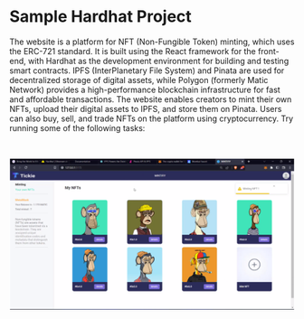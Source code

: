 # Sample Hardhat Project

The website is a platform for NFT (Non-Fungible Token) minting, which uses the ERC-721 standard. It is built using the React framework for the front-end, with Hardhat as the development environment for building and testing smart contracts. IPFS (InterPlanetary File System) and Pinata are used for decentralized storage of digital assets, while Polygon (formerly Matic Network) provides a high-performance blockchain infrastructure for fast and affordable transactions. The website enables creators to mint their own NFTs, upload their digital assets to IPFS, and store them on Pinata. Users can also buy, sell, and trade NFTs on the platform using cryptocurrency.
Try running some of the following tasks:

<br>

<p align="center">
  <img src="nfts.png" />
</p>
